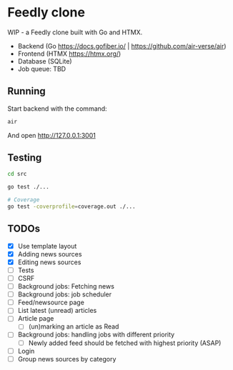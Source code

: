 # Feedly clone

WIP - a Feedly clone built with Go and HTMX.

- Backend (Go https://docs.gofiber.io/ | https://github.com/air-verse/air)
- Frontend (HTMX https://htmx.org/)
- Database (SQLite)
- Job queue: TBD

## Running

Start backend with the command:

```sh
air
```

And open http://127.0.0.1:3001

## Testing

```sh
cd src

go test ./...

# Coverage
go test -coverprofile=coverage.out ./...
```

## TODOs

- [x] Use template layout
- [x] Adding news sources
- [x] Editing news sources
- [ ] Tests
- [ ] CSRF
- [ ] Background jobs: Fetching news
- [ ] Background jobs: job scheduler
- [ ] Feed/newsource page
- [ ] List latest (unread) articles
- [ ] Article page
  - [ ] (un)marking an article as Read
- [ ] Background jobs: handling jobs with different priority
  - [ ] Newly added feed should be fetched with highest priority (ASAP)
- [ ] Login
- [ ] Group news sources by category
